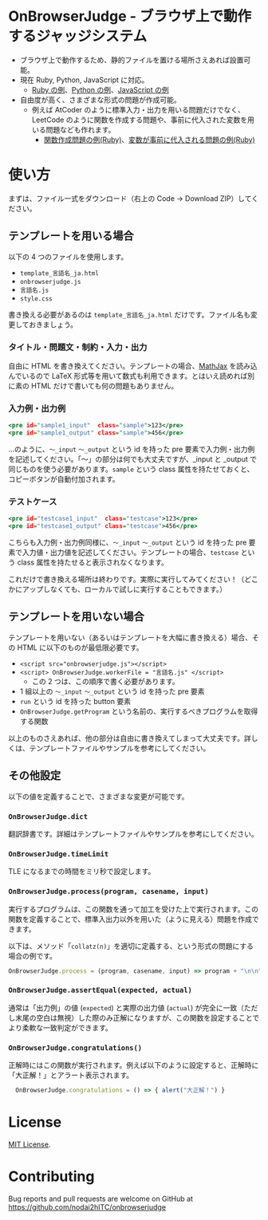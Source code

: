 # OnBrowserJudge - ブラウザ上で動作するジャッジシステム

- ブラウザ上で動作するため、静的ファイルを置ける場所さえあれば設置可能。
- 現在 Ruby, Python, JavaScript に対応。
  - [Ruby の例](https://nodai2hitc.github.io/onbrowserjudge/examples/collatz_ruby_jp.html)、[Python の例](https://nodai2hitc.github.io/onbrowserjudge/examples/collatz_python_jp.html)、[JavaScript の例](https://nodai2hitc.github.io/onbrowserjudge/examples/collatz_javascript_jp.html)
- 自由度が高く、さまざまな形式の問題が作成可能。
  - 例えば AtCoder のように標準入力・出力を用いる問題だけでなく、LeetCode のように関数を作成する問題や、事前に代入された変数を用いる問題なども作れます。
    - [関数作成問題の例(Ruby)](https://nodai2hitc.github.io/onbrowserjudge/examples/collatz_ruby_method_jp.html)、[変数が事前に代入される問題の例(Ruby)](https://nodai2hitc.github.io/onbrowserjudge/examples/collatz_ruby_var_jp.html)

# 使い方

まずは、ファイル一式をダウンロード（右上の Code → Download ZIP）してください。

## テンプレートを用いる場合

以下の 4 つのファイルを使用します。

- `template_言語名_ja.html`
- `onbrowserjudge.js`
- `言語名.js`
- `style.css`

書き換える必要があるのは `template_言語名_ja.html` だけです。ファイル名も変更しておきましょう。

### タイトル・問題文・制約・入力・出力

自由に HTML を書き換えてください。テンプレートの場合、[MathJax](https://www.mathjax.org/) を読み込んでいるので LaTeX 形式等を用いて数式も利用できます。とはいえ読めれば別に素の HTML だけで書いても何の問題もありません。

### 入力例・出力例

```html:template_言語名_ja.html
<pre id="sample1_input"  class="sample">123</pre>
<pre id="sample1_output" class="sample">456</pre>
```

…のように、`～_input` `～_output` という id を持った pre 要素で入力例・出力例を記述してください。「～」の部分は何でも大丈夫ですが、_input と _output で同じものを使う必要があります。`sample` という class 属性を持たせておくと、コピーボタンが自動付加されます。

### テストケース

```html:template_言語名_ja.html
<pre id="testcase1_input"  class="testcase">123</pre>
<pre id="testcase1_output" class="testcase">456</pre>
```

こちらも入力例・出力例同様に、`～_input` `～_output` という id を持った pre 要素で入力値・出力値を記述してください。テンプレートの場合、`testcase` という class 属性を持たせると表示されなくなります。

これだけで書き換える場所は終わりです。実際に実行してみてください！（どこかにアップしなくても、ローカルで試しに実行することもできます。）

## テンプレートを用いない場合

テンプレートを用いない（あるいはテンプレートを大幅に書き換える）場合、その HTML に以下のものが最低限必要です。

- `<script src="onbrowserjudge.js"></script>`
- `<script> OnBrowserJudge.workerFile = "言語名.js" </script>`
  - この 2 つは、この順序で書く必要があります。
- 1 組以上の `～_input` `～_output` という id を持った pre 要素
- `run` という id を持った button 要素
- `OnBrowserJudge.getProgram` という名前の、実行するべきプログラムを取得する関数

以上のものさえあれば、他の部分は自由に書き換えてしまって大丈夫です。詳しくは、テンプレートファイルやサンプルを参考にしてください。

## その他設定

以下の値を定義することで、さまざまな変更が可能です。

### `OnBrowserJudge.dict`

翻訳辞書です。詳細はテンプレートファイルやサンプルを参考にしてください。

### `OnBrowserJudge.timeLimit`

TLE になるまでの時間をミリ秒で設定します。

### `OnBrowserJudge.process(program, casename, input)`

実行するプログラムは、この関数を通って加工を受けた上で実行されます。この関数を定義することで、標準入出力以外を用いた（ように見える）問題を作成できます。

以下は、メソッド「`collatz(n)`」を適切に定義する、という形式の問題にする場合の例です。

```javascript
OnBrowserJudge.process = (program, casename, input) => program + "\n\n" + "puts collatz(gets.to_i)"
```


### `OnBrowserJudge.assertEqual(expected, actual)`

通常は「出力例」の値 (`expected`) と実際の出力値 (`actual`) が完全に一致（ただし末尾の空白は無視）した際のみ正解になりますが、この関数を設定することでより柔軟な一致判定ができます。

### `OnBrowserJudge.congratulations()`

正解時にはこの関数が実行されます。例えば以下のように設定すると、正解時に「大正解！」とアラート表示されます。

```javascript
  OnBrowserJudge.congratulations = () => { alert("大正解！") }
```

# License

[MIT License](http://opensource.org/licenses/MIT).

# Contributing

Bug reports and pull requests are welcome on GitHub at https://github.com/nodai2hITC/onbrowserjudge
